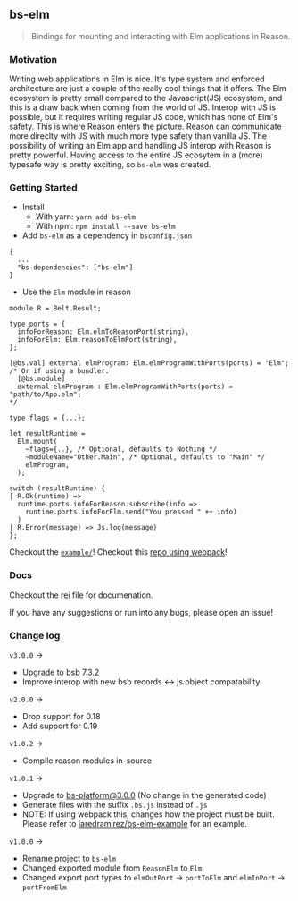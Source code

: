 ## bs-elm

> Bindings for mounting and interacting with Elm applications in Reason.

### Motivation

Writing web applications in Elm is nice. It's type system and enforced architecture
are just a couple of the really cool things that it offers. The Elm ecosystem is
pretty small compared to the Javascript(JS) ecosystem, and this is a draw back
when coming from the world of JS. Interop with JS is possible, but it requires
writing regular JS code, which has none of Elm's safety. This is where Reason
enters the picture. Reason can communicate more direclty with JS with much more
type safety than vanilla JS. The possibility of writing an Elm app and handling
JS interop with Reason is pretty powerful. Having access to the entire JS
ecosytem in a (more) typesafe way is pretty exciting, so `bs-elm` was created.

### Getting Started

- Install
  - With yarn: `yarn add bs-elm`
  - With npm: `npm install --save bs-elm`
- Add `bs-elm` as a dependency in `bsconfig.json`

```
{
  ...
  "bs-dependencies": ["bs-elm"]
}
```

- Use the `Elm` module in reason

```
module R = Belt.Result;

type ports = {
  infoForReason: Elm.elmToReasonPort(string),
  infoForElm: Elm.reasonToElmPort(string),
};

[@bs.val] external elmProgram: Elm.elmProgramWithPorts(ports) = "Elm";
/* Or if using a bundler.
  [@bs.module]
  external elmProgram : Elm.elmProgramWithPorts(ports) = "path/to/App.elm";
*/

type flags = {...};

let resultRuntime =
  Elm.mount(
    ~flags={..}, /* Optional, defaults to Nothing */
    ~moduleName="Other.Main", /* Optional, defaults to "Main" */
    elmProgram,
  );

switch (resultRuntime) {
| R.Ok(runtime) =>
  runtime.ports.infoForReason.subscribe(info =>
    runtime.ports.infoForElm.send("You pressed " ++ info)
  )
| R.Error(message) => Js.log(message)
};
```

Checkout the [`example/`](example)!
Checkout this [repo using webpack](https://github.com/jaredramirez/bs-elm-example)!

### Docs

Checkout the [rei](src/Elm.rei) file for documenation.

If you have any suggestions or run into any bugs, please open an issue!

### Change log

`v3.0.0` ->

- Upgrade to bsb 7.3.2
- Improve interop with new bsb records <-> js object compatability

`v2.0.0` ->

- Drop support for 0.18
- Add support for 0.19

`v1.0.2` ->

- Compile reason modules in-source

`v1.0.1` ->

- Upgrade to bs-platform@3.0.0 (No change in the generated code)
- Generate files with the suffix `.bs.js` instead of `.js`
- NOTE: If using webpack this, changes how the project must be built. Please refer to [jaredramirez/bs-elm-example](https://github.com/jaredramirez/bs-elm-example) for an example.

`v1.0.0` ->

- Rename project to `bs-elm`
- Changed exported module from `ReasonElm` to `Elm`
- Changed export port types to `elmOutPort` -> `portToElm` and `elmInPort` -> `portFromElm`
